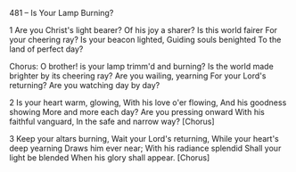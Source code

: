 481 – Is Your Lamp Burning?


1
Are you Christ's light bearer?
Of his joy a sharer?
Is this world fairer
For your cheering ray?
Is your beacon lighted,
Guiding souls benighted
To the land of perfect day?

Chorus:
O brother!  is your lamp trimm'd and burning?
Is the world made brighter by its cheering ray?
Are you wailing, yearning 
For your Lord's returning?
Are you watching day by day?

2
Is your heart warm, glowing,
With his love o'er flowing,
And his goodness showing
More and more each day?
Are you pressing onward
With his faithful vanguard,
In the safe and narrow way?  [Chorus]

3
Keep your altars burning,
Wait your Lord's returning, 
While your heart's deep yearning
Draws him ever near;
With his radiance splendid
Shall your light be blended
When his glory shall appear.  [Chorus]
